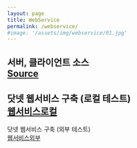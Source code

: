```yaml
---
layout: page
title: WebService
permalink: /webservice/
#image: '/assets/img/webservice/01.jpg'
---
```


서버, 클라이언트 소스<br>
[Source](https://github.com/sansonyeo/MTNWebService)
---
닷넷 웹서비스 구축 (로컬 테스트)<br>
[웹서비스로컬](http://192.168.219.160:86/WebService1.asmx?op=SelectCertificates "웹서비스로컬")
---
닷넷 웹서비스 구축 (외부 테스트)<br>
[웹서비스외부](http://112.151.93.8:86/WebService1.asmx?op=SelectCertificates "웹서비스외부")

